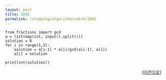 ```yaml
---
layout: post
title: 1092
permalink: /studying/algorithm/catch/1092
---
```


```
from fractions import gcd
a = list(map(int, input().split()))
solution = 0
for i in range(1,3):
    solution = a[i-1] * a[i]/gcd(a[i-1], a[i])
    a[i] = solution

print(int(solution))

```
  
    
    
<div style="text-align: right"> <a href = 'https://namhyo01.github.io/studying/algorithm/catch'> [이전으로] </a> </div>
